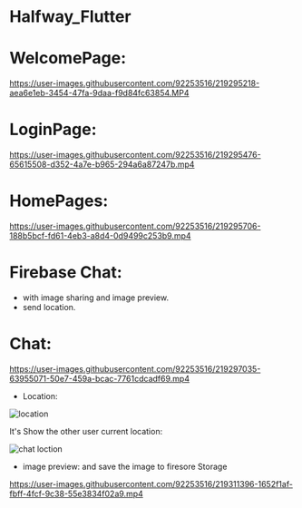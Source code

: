 # Halfway_Flutter

# WelcomePage:

https://user-images.githubusercontent.com/92253516/219295218-aea6e1eb-3454-47fa-9daa-f9d84fc63854.MP4

# LoginPage:

https://user-images.githubusercontent.com/92253516/219295476-65615508-d352-4a7e-b965-294a6a87247b.mp4

# HomePages:

https://user-images.githubusercontent.com/92253516/219295706-188b5bcf-fd61-4eb3-a8d4-0d9499c253b9.mp4

# Firebase Chat:
- with image sharing and image preview.
- send location.

# Chat:

https://user-images.githubusercontent.com/92253516/219297035-63955071-50e7-459a-bcac-7761cdcadf69.mp4

- Location:

![location](https://user-images.githubusercontent.com/92253516/219297660-1b4c8db2-9920-402b-90d1-c6c4b107d828.jpg)

It's Show the other user current location:

![chat loction](https://user-images.githubusercontent.com/92253516/219297693-bbcce22d-3763-4202-ac9d-99865f2fb501.jpg)

- image preview:
and save the image to firesore Storage



https://user-images.githubusercontent.com/92253516/219311396-1652f1af-fbff-4fcf-9c38-55e3834f02a9.mp4






